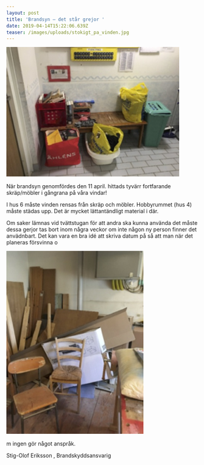 ```yaml
---
layout: post
title: 'Brandsyn – det står grejor '
date: 2019-04-14T15:22:06.639Z
teaser: /images/uploads/stokigt_pa_vinden.jpg
---
```

![](/images/uploads/bra_att_ha-_saker_i_tvattstugan.jpg)

När brandsyn genomfördes den 11 april. hittads tyvärr fortfarande skräp/möbler i gångrana på våra vindar!

I hus 6 måste vinden rensas från skräp och möbler. Hobbyrummet (hus 4) måste städas upp. Det är mycket lättantändligt material i där.

Om saker lämnas vid tvättstugan för att andra ska kunna använda det måste dessa gerjor tas bort inom några veckor om inte någon ny person finner det anvädnbart. Det kan vara en bra idé att skriva datum på så att man när det planeras försvinna o

![](/images/uploads/stokingt_i_hobbyrummet.jpg)

m ingen gör något anspråk.

Stig-Olof Eriksson
, Brandskyddsansvarig
